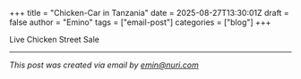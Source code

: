+++
title = "Chicken-Car in Tanzania"
date = 2025-08-27T13:30:01Z
draft = false
author = "Emino"
tags = ["email-post"]
categories = ["blog"]
+++

Live Chicken Street Sale

---
*This post was created via email by emin@nuri.com*
